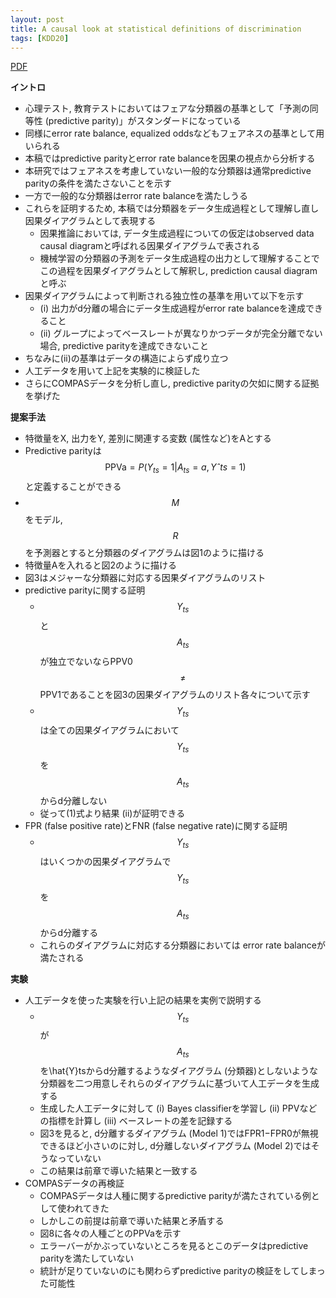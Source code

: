 ```yaml
---
layout: post
title: A causal look at statistical definitions of discrimination
tags: [KDD20]
---
```


<!--more-->

[PDF](https://dl.acm.org/doi/pdf/10.1145/3394486.3403130)

**イントロ**
- 心理テスト, 教育テストにおいてはフェアな分類器の基準として「予測の同等性 (predictive parity)」がスタンダードになっている
- 同様にerror rate balance, equalized oddsなどもフェアネスの基準として用いられる
- 本稿ではpredictive parityとerror rate balanceを因果の視点から分析する 
- 本研究ではフェアネスを考慮していない一般的な分類器は通常predictive parityの条件を満たさないことを示す
- 一方で一般的な分類器はerror rate balanceを満たしうる
- これらを証明するため, 本稿では分類器をデータ生成過程として理解し直し因果ダイアグラムとして表現する
  - 因果推論においては, データ生成過程についての仮定はobserved data causal diagramと呼ばれる因果ダイアグラムで表される
  - 機械学習の分類器の予測をデータ生成過程の出力として理解することでこの過程を因果ダイアグラムとして解釈し, prediction causal diagramと呼ぶ
- 因果ダイアグラムによって判断される独立性の基準を用いて以下を示す
  - (i) 出力がd分離の場合にデータ生成過程がerror rate balanceを達成できること  
  - (ii) グループによってベースレートが異なりかつデータが完全分離でない場合, predictive parityを達成できないこと 
- ちなみに(ii)の基準はデータの構造によらず成り立つ
- 人工データを用いて上記を実験的に検証した
- さらにCOMPASデータを分析し直し, predictive parityの欠如に関する証拠を挙げた

**提案手法**
- 特徴量をX, 出力をY, 差別に関連する変数 (属性など)をAとする
- Predictive parityは$$\text{PPVa} = P(Y_{ts}=1|A_{ts}=a,Yˆ{ts}=1)$$と定義することができる
- $$M$$をモデル, $$R$$を予測器とすると分類器のダイアグラムは図1のように描ける
- 特徴量Aを入れると図2のように描ける
- 図3はメジャーな分類器に対応する因果ダイアグラムのリスト
- predictive parityに関する証明
  - $$Y_{ts}$$と$$A_{ts}$$が独立でないならPPV0$$\neq$$PPV1であることを図3の因果ダイアグラムのリスト各々について示す
  - $$Y_{ts}$$は全ての因果ダイアグラムにおいて$$Y_{ts}$$を$$A_{ts}$$からd分離しない
  - 従って(1)式より結果 (ii)が証明できる
- FPR (false positive rate)とFNR (false negative rate)に関する証明
  - $$Y_{ts}$$はいくつかの因果ダイアグラムで$$Y_{ts}$$を$$A_{ts}$$からd分離する
  - これらのダイアグラムに対応する分類器においては error rate balanceが満たされる

**実験**
- 人工データを使った実験を行い上記の結果を実例で説明する
  - $$Y_{ts}$$が$$A_{ts}$$を\hat{Y}tsからd分離するようなダイアグラム (分類器)としないような分類器を二つ用意しそれらのダイアグラムに基づいて人工データを生成する
  - 生成した人工データに対して (i) Bayes classifierを学習し (ii) PPVなどの指標を計算し (iii) ベースレートの差を記録する
  - 図3を見ると, d分離するダイアグラム (Model 1)ではFPR1−FPR0が無視できるほど小さいのに対し, d分離しないダイアグラム (Model 2)ではそうなっていない
  - この結果は前章で導いた結果と一致する
- COMPASデータの再検証
  - COMPASデータは人種に関するpredictive parityが満たされている例として使われてきた
  - しかしこの前提は前章で導いた結果と矛盾する
  - 図8に各々の人種ごとのPPVaを示す
  - エラーバーがかぶっていないところを見るとこのデータはpredictive parityを満たしていない
  - 統計が足りていないのにも関わらずpredictive parityの検証をしてしまった可能性
